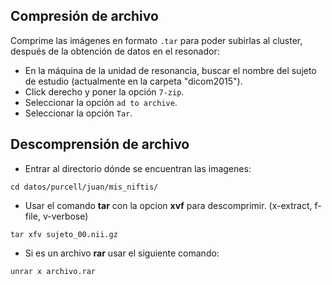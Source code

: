 ## Compresión de archivo
Comprime las imágenes en formato `.tar` para poder subirlas al cluster, después de la obtención de datos en el resonador:

  - En la máquina de la unidad de resonancia, buscar el nombre del sujeto de estudio (actualmente en la carpeta "dicom2015").
  - Click derecho y poner la opción `7-zip`.
  - Seleccionar la opción `ad to archive`.
  - Seleccionar la opción `Tar`.

## Descomprensión de archivo 
  * Entrar al directorio dónde se encuentran las imagenes:  
```{bash} 
cd datos/purcell/juan/mis_niftis/ 
```  
  * Usar el comando **tar** con la opcion **xvf** para descomprimir. (x-extract, f-file, v-verbose)  
``` {bash} 
tar xfv sujeto_00.nii.gz 
```
  * Si es un archivo **rar** usar el siguiente comando:  
```{bash} 
unrar x archivo.rar 
```  
  
